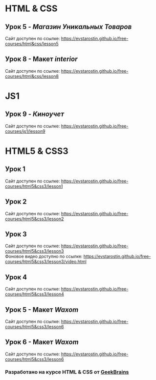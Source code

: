 # HTML & CSS

## Урок 5 - ***Магазин Уникальных Товаров***
Сайт доступен по ссылке: https://evstarostin.github.io/free-courses/html&css/lesson5

## Урок 8 - Макет ***interior***
Сайт доступен по ссылке: https://evstarostin.github.io/free-courses/html&css/lesson8

# JS1

## Урок 9 - ***Киноучет***
Сайт доступен по ссылке: https://evstarostin.github.io/free-courses/js1/lesson9

# HTML5 & CSS3

## Урок 1
Сайт доступен по ссылке: https://evstarostin.github.io/free-courses/html5&css3/lesson1

## Урок 2
Сайт доступен по ссылке: https://evstarostin.github.io/free-courses/html5&css3/lesson2

## Урок 3
Сайт доступен по ссылке: https://evstarostin.github.io/free-courses/html5&css3/lesson3  
Фоновое видео доступно по ссылке: https://evstarostin.github.io/free-courses/html5&css3/lesson3/video.html

## Урок 4
Сайт доступен по ссылке: https://evstarostin.github.io/free-courses/html5&css3/lesson4  

## Урок 5 - Макет ***Waxom***
Сайт доступен по ссылке: https://evstarostin.github.io/free-courses/html5&css3/lesson6  

## Урок 6 - Макет ***Waxom***
Сайт доступен по ссылке: https://evstarostin.github.io/free-courses/html5&css3/lesson6  

### Разработано на курсе **HTML & CSS** от [GeekBrains](https://geekbrains.ru/) 
